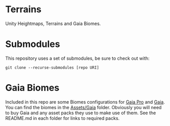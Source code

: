# Terrains
Unity Heightmaps, Terrains and Gaia Biomes.

# Submodules

This repository uses a set of submodules, be sure to check out with:

```
git clone --recurse-submodules [repo URI]
```

# Gaia Biomes

Included in this repo are some Biomes configurations for [Gaia Pro](https://assetstore.unity.com/packages/tools/terrain/gaia-pro-terrain-scene-generator-155852?aid=1101l866w) and [Gaia](https://assetstore.unity.com/packages/tools/terrain/gaia-2-terrain-scene-generator-42618?aid=1101l866w). You can find the biomes in the [Assets/Gaia](https://github.com/3dtbd/Terrains/tree/master/Assets/Gaia) folder. Obviously you will need to buy Gaia and any asset packs they use to make use of them. See the README.md in each folder for links to required packs.

